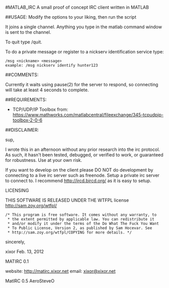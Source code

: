 #MATLAB_IRC
A small proof of concept IRC client written in MATLAB

##USAGE:
Modify the options to your liking, then run the script

It joins a single channel.  Anything you type in the matlab command window
is sent to the channel.  

To quit type /quit.

To do a private message or register to a nickserv identification service type:

    /msg <nickname> <message>
    example: /msg nickserv identify hunter123

##COMMENTS:

Currently it waits using pause(2) for the server to respond, so connecting
will take at least 4 seconds to complete.

##REQUIREMENTS:
 * TCP/UDP/IP Toolbox from:
<https://www.mathworks.com/matlabcentral/fileexchange/345-tcpudpip-toolbox-2-0-6>

##DISCLAIMER:

sup,

I wrote this in an afternoon without any prior research into the irc protocol.
As such, it hasn't been tested, debugged, or verified to work, or guaranteed
for robustness.  Use at your own risk.

If you want to develop on the client please DO NOT do development by
connecting to a live irc server such as freenode.  Setup a private irc
server to connect to.  I recommend http://ircd.bircd.org/  as it is
easy to setup.

LICENSING

THIS SOFTWARE IS RELEASED UNDER THE WTFPL license 
<http://sam.zoy.org/wtfpl/>

    /* This program is free software. It comes without any warranty, to
     * the extent permitted by applicable law. You can redistribute it
     * and/or modify it under the terms of the Do What The Fuck You Want
     * To Public License, Version 2, as published by Sam Hocevar. See
     * http://sam.zoy.org/wtfpl/COPYING for more details. */
    
sincerely,

xixor
Feb. 13, 2012

MATIRC 0.1

website: <http://matirc.xixor.net>
email: <xixor@xixor.net>

MatIRC 0.5
AeroSteveO


